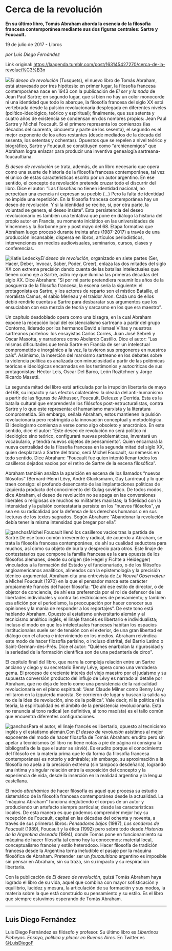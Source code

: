 # Cerca de la revolución

**En su último libro, Tomás Abraham aborda la esencia de la filosofía francesa contemporánea mediante sus dos figuras centrales: Sartre y Foucault.**

19 de julio de 2017 - Libros

_por Luis Diego Fernández_

Link original: https://laagenda.tumblr.com/post/163145427270/cerca-de-la-revoluci%C3%B3n

![](https://64.media.tumblr.com/b1106a687e42bf8eafa8ea2e09b2e33d/tumblr_inline_pk0l5nk3Ob1t6q87u_500.jpg)*El deseo de revolución* (Tusquets), el nuevo libro de Tomás Abraham, está atravesado por tres hipótesis: en primer lugar, la filosofía francesa contemporánea nace en 1943 con la publicación de *El ser y la nada* de Jean Paul Sartre; en segundo lugar, que si bien no hay un color monocorde ni una identidad que todo lo abarque, la filosofía francesa del siglo XX está vertebrada desde la pulsión revolucionaria desplegada en diferentes niveles (político-ideológico, teórico y espiritual); finalmente, que sus setenta y cuatro años de existencia se condensan en dos nombres propios: Jean Paul Sartre y Michel Foucault. Si el primero representa los comienzos (las décadas del cuarenta, cincuenta y parte de los sesenta), el segundo es el mejor exponente de los años restantes (desde mediados de la década del sesenta, los setentas y ochentas). Opuestos que se repelen a nivel teórico y biográfico, Sartre y Foucault se constituyen como “archienemigos” que Abraham logra enlazar para producir una inventiva genealogía sartreana-foucaultiana. 

*El deseo de revolución* se trata, además, de un libro necesario que opera como una suerte de historia de la filosofía francesa contemporánea, tal vez el único de estas características escrito por un autor argentino. En ese sentido, el concepto de revolución pretende cruzar todo el discurrir del libro. Dice el autor: “Las filosofías no tienen identidad nacional, no perpetúan una esencia ni expresan su pueblo (…) Pero la falta de identidad no impide una repetición. En la filosofía francesa contemporánea hay un deseo de revolución. Y si la identidad se recibe, si, por otra parte, la voluntad se genera, el deseo insiste”. Esta persistencia del deseo revolucionario es también una tentativa que pone en diálogo la historia del propio autor en Francia, su momento iniciático en las universidades de Vincennes y la Sorbonne pre y post mayo del 68. Etapa formativa que Abraham luego procesó durante treinta años (1987-2017) a través de una producción incansable, dispersa en libros, artículos periodísticos, intervenciones en medios audiovisuales, seminarios, cursos, clases y conferencias. 

![Katie Ledecky](https://64.media.tumblr.com/85da43710b3eddea93402fb380932509/tumblr_inline_pk0l5nVDG71t6q87u_250.jpg)*El deseo de revolución*, organizado en siete partes (Ser, Hacer, Deber, Invocar, Saber, Poder, Creer), enlaza las dos mitades del siglo XX con extrema precisión dando cuenta de las batallas intelectuales que tienen como eje a Sartre, astro rey que ilumina las primeras décadas del siglo XX. Dice Abraham: “Si por mi parte pretendiera resumir los años de la posguerra de la filosofía francesa, la escena sería la siguiente: el protagonista es Sartre, y los actores de reparto son el místico Bataille, el moralista Camus, el sabio Merleau y el traidor Aron. Cada uno de ellos debió rendirle cuentas a Sartre para desbaratar sus argumentos que los ensuciaban con esa mezcla de teoría y sarcasmo en los que era maestro”. 

Un capítulo desdoblado opera como una bisagra, en la cual Abraham expone la recepción local del existencialismo sartreano a partir del grupo Contorno, liderado por los hermanos David e Ismael Viñas y nuestros sartreanos porteños: los ensayistas Carlos Corres, Juan José Sebreli y Oscar Masotta, y narradores como Abelardo Castillo. Dice el autor: “Las mismas dificultades que tenía Sartre en Francia de ser un intelectual comprometido e inorgánico a la vez, la tuvieron sus pregoneros en nuestros país”. Asimismo, la inserción del marxismo sartreano en los debates sobre la violencia política es analizada con minuciosidad a partir de las polémicas teóricas e ideológicas encarnadas en los testimonios y autocríticas de sus protagonistas: Héctor Leis, Oscar Del Barco, León Rozitchner y Jorge Ricardo Masetti. 

La segunda mitad del libro está articulada por la irrupción libertaria de mayo del 68, su impacto y sus efectos colaterales: la oleada del anti-humanismo a partir de las figuras de Althusser, Foucault, Deleuze y Derrida. Esta es la batalla cultural que emprenderán los filósofos post-estructuralistas, contra Sartre y lo que este representa: el humanismo marxista y la literatura comprometida. Sin embargo, señala Abraham, estos mantienen la pulsión revolucionaria pero restringida a la innovación conceptual y metodológica. El ideologismo comienza a verse como algo obsoleto y anacrónico. En este sentido, dice el autor: “Este deseo de revolución no será político ni ideológico sino teórico, configurará nuevas problemáticas, inventará un vocabulario, y tendrá nuevos objetos de pensamiento”. Quien encarnará la nueva centralidad de la filosofía francesa en la segunda mitad del siglo XX, quien desplazará a Sartre del trono, será Michel Foucault, su némesis en todo sentido. Dice Abraham: “Foucault fue quien intentó llenar todos los casilleros dejados vacíos por el retiro de Sartre de la escena filosófica”. 

Abraham también analiza la aparición en escena de los llamados “nuevos filósofos” (Bernard–Henri Lévy, André Glucksmann, Guy Lardreau) y lo que traen consigo: el profundo desencanto de las implantaciones políticas de izquierda producto del conocimiento del Gulag soviético. De todos modos, dice Abraham, el deseo de revolución no se apaga en las conversiones liberales o religiosas de muchos ex militantes maoístas; la fidelidad con la intensidad y la pulsión contestataria persiste en los “nuevos filósofos”, ya sea en su radicalidad por la defensa de los derechos humanos o en sus lecturas de los textos sagrados. Según Abraham: “Abandonar la revolución debía tener la misma intensidad que bregar por ella”. 

![ganchos](https://64.media.tumblr.com/cd22517312c99f525ee9e29bbf1ed3ec/tumblr_inline_pk0l5oFIQx1t6q87u_500.jpg)Michel Foucault llenó los casilleros vacíos tras la partida de Sartre.De ese tono común irreverente y radical, de acuerdo a Abraham, se trata la filosofía francesa contemporánea, de ahí su cualidad seductora para muchos, así como su objeto de burla y desprecio para otros. Este linaje de contestatarios que compone la familia francesa es la cara opuesta de los filósofos alemanes, desde su origen (de Hegel y Fichte a Heidegger) vinculados a la formación del Estado y el funcionariado, o de los filósofos angloamericanos analíticos, alineados con la epistemología y la precisión técnico-argumental. Abraham cita una entrevista de *Le Nouvel Observateur* a Michel Foucault (1970) en la que el pensador marca este carácter propiamente francés del hacer filosofía: “De ahí ese estilo de director, o de objetor de conciencia, de ahí esa preferencia por el rol de defensor de las libertades individuales y contra las restricciones de pensamiento; y también esa afición por el periodismo, la preocupación por hacer conocer sus opiniones y la manía de responder a los reportajes”. De este tono está hablando Abraham. Opuesto al estatismo universitario alemán y al tecnicismo analítico inglés, el linaje francés es libertario e individualista; incluso el modo en que los intelectuales franceses habitan los espacios institucionales suele ser de tensión con el exterior, de una gran libertad en diálogo con el afuera e interviniendo en los medios. Abraham reivindica este modo de hacer filosofía parisino, o incluso distrital, del Barrio Latino o Saint-German-des-Prés. Dice el autor: “Quiénes enarbolan la rigurosidad y la seriedad de la formación científica son de una pedantería de circo”. 

El capítulo final del libro, que narra la compleja relación entre un Sartre anciano y ciego y su secretario Benny Lévy, opera como una verdadera gema. El proceso de creciente interés del viejo maestro por el judaísmo y su supuesta conversión producto del influjo de Lévy es narrado al detalle por Abraham, que no deja de leerlo como una persistencia de la radicalidad revolucionaria en el plano espiritual: “Jean Claude Milner como Benny Lévy militaron en la izquierda maoísta. Se corrieron de lugar y buscan la salida ya no de la idea de revolución, sino de la política”. Vale decir, ni la política ni la teoría, la espiritualidad es el ámbito de la persistencia revolucionaria. Esta no renuncia al tono radical (en definitiva, al tono maoísta) es el tallo común que encuentra diferentes configuraciones. 

![ganchos](https://64.media.tumblr.com/4875d272dee225a5abe6eeca61cfd29f/tumblr_inline_pk0l5pGj8F1t6q87u_500.jpg)Para el autor, el linaje francés es libertario, opuesto al tecnicismo inglés y el estatismo alemán.Con *El deseo de revolución* asistimos al mejor exponente del modo de hacer filosofía de Tomás Abraham: erudito pero sin apelar a tecnicismos (el libro no tiene notas a pie de página ni consigna la bibliografía de la que el autor se sirvió). Es erudito porque el conocimiento del filósofo en la materia prima que le da forma (la filosofía francesa contemporánea) es notorio y admirable; sin embargo, su aproximación a la filosofía no apela a la precisión extrema (sin tampoco desdeñarla), logrando una íntima y singular relación entre la exposición del concepto y la experiencia de vida, desde la inserción en la realidad argentina y la lengua castellana. 

El modo *abrahámico* de hacer filosofía es aquel que procesa su estudio sistemático de la filosofía francesa contemporánea desde la actualidad. La “máquina Abraham” funciona deglutiendo el corpus de un autor y produciendo un artefacto siempre particular, desde las características locales. De esta manera es que podemos comprender mejor hoy su recepción de Foucault, capital en las décadas del ochenta y noventa, a través de sus primeros libros: *Pensadores bajos* (1987), *Los senderos de Foucault* (1989), Foucault y la ética (1992) pero sobre todo desde *Historias de la Argentina deseada* (1994), donde Tomás pone en funcionamiento su máquina de hacer filosofía tal como hoy la conocemos: material local, conceptualismo francés y estilo heterodoxo. Hacer filosofía de tradición francesa desde la Argentina torna ineludible el pasaje por la máquina filosófica de Abraham. Pretender ser un *foucaultiano* argentino es imposible sin pensar en Abraham, sin su traza, sin su impacto y su respiración libertaria. 

Con la publicación de *El deseo de revolución*, quizá Tomás Abraham haya logrado el libro de su vida, aquel que combina con mayor sofisticación y equilibrio, lucidez y mesura, la articulación de su formación y sus modos, la materia sobre la que está construido su pensamiento y su estilo. Es el libro que siempre estuvimos esperando de Tomás Abraham. 

  




---

Luis Diego Fernández
--------------------

 Luis Diego Fernández es filósofo y profesor. Su último libro es *Libertinos Plebeyos. Ensayo, política y placer en Buenos Aires*. En Twitter es [@LuisDiegoF](https://twitter.com/LuisDiegoF) 

